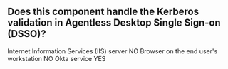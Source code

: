## Does this component handle the Kerberos validation in Agentless Desktop Single Sign-on (DSSO)?

Internet Information Services (IIS) server NO
Browser on the end user's workstation NO
Okta service YES
